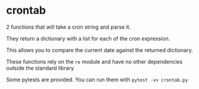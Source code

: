 # crontab

2 functions that will take a cron string and parse it.

They return a dictionary with a list for each of the cron expression.

This allows you to compare the current date against the returned dictionary.

These functions rely on the `re` module and have no other dependencies outside the standard library

Some pytests are provided. You can run them with `pytest -vv crontab.py`
